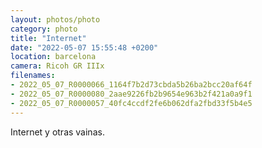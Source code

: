 ```yaml
---
layout: photos/photo
category: photo
title: "Internet"
date: "2022-05-07 15:55:48 +0200"
location: barcelona
camera: Ricoh GR IIIx
filenames: 
- 2022_05_07_R0000066_1164f7b2d73cbda5b26ba2bcc20af64f
- 2022_05_07_R0000080_2aae9226fb2b9654e963b2f421a0a9f1
- 2022_05_07_R0000057_40fc4ccdf2fe6b062dfa2fbd33f5b4e5
---
```

Internet y otras vainas.

